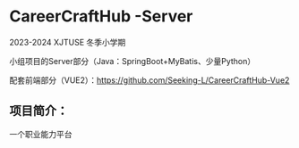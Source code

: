 # CareerCraftHub -Server
 2023-2024 XJTUSE 冬季小学期

 小组项目的Server部分（Java：SpringBoot+MyBatis、少量Python）

 配套前端部分（VUE2）：https://github.com/Seeking-L/CareerCraftHub-Vue2

## 项目简介：
一个职业能力平台


